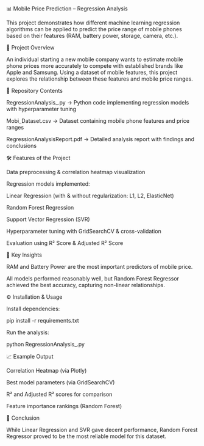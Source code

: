 📊 Mobile Price Prediction – Regression Analysis

This project demonstrates how different machine learning regression algorithms can be applied to predict the price range of mobile phones based on their features (RAM, battery power, storage, camera, etc.).

📌 Project Overview

An individual starting a new mobile company wants to estimate mobile phone prices more accurately to compete with established brands like Apple and Samsung.
Using a dataset of mobile features, this project explores the relationship between these features and mobile price ranges.

📂 Repository Contents

RegressionAnalysis_.py → Python code implementing regression models with hyperparameter tuning

Mobi_Dataset.csv → Dataset containing mobile phone features and price ranges

RegressionAnalysisReport.pdf → Detailed analysis report with findings and conclusions

🛠️ Features of the Project

Data preprocessing & correlation heatmap visualization

Regression models implemented:

Linear Regression (with & without regularization: L1, L2, ElasticNet)

Random Forest Regression

Support Vector Regression (SVR)

Hyperparameter tuning with GridSearchCV & cross-validation

Evaluation using R² Score & Adjusted R² Score

🚀 Key Insights

RAM and Battery Power are the most important predictors of mobile price.

All models performed reasonably well, but Random Forest Regressor achieved the best accuracy, capturing non-linear relationships.


⚙️ Installation & Usage


Install dependencies:

pip install -r requirements.txt


Run the analysis:

python RegressionAnalysis_.py

📈 Example Output

Correlation Heatmap (via Plotly)

Best model parameters (via GridSearchCV)

R² and Adjusted R² scores for comparison

Feature importance rankings (Random Forest)

🧾 Conclusion

While Linear Regression and SVR gave decent performance, Random Forest Regressor proved to be the most reliable model for this dataset.
